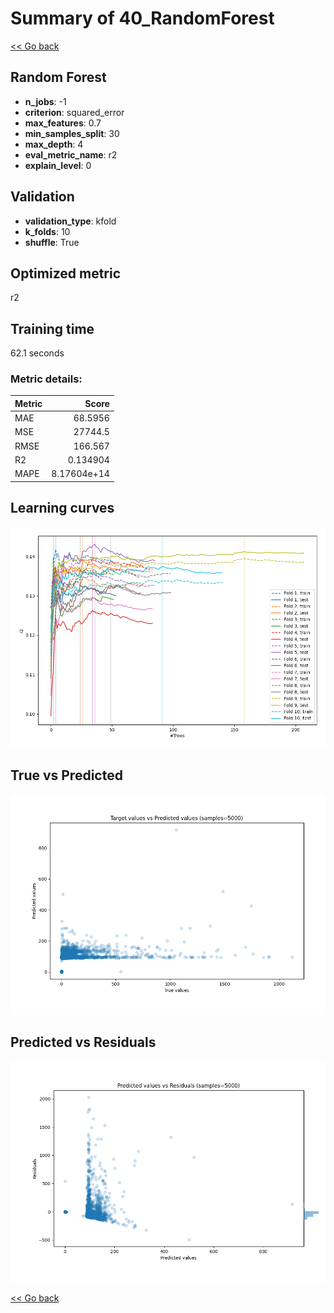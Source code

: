 # Summary of 40_RandomForest

[<< Go back](../README.md)


## Random Forest
- **n_jobs**: -1
- **criterion**: squared_error
- **max_features**: 0.7
- **min_samples_split**: 30
- **max_depth**: 4
- **eval_metric_name**: r2
- **explain_level**: 0

## Validation
 - **validation_type**: kfold
 - **k_folds**: 10
 - **shuffle**: True

## Optimized metric
r2

## Training time

62.1 seconds

### Metric details:
| Metric   |           Score |
|:---------|----------------:|
| MAE      |    68.5956      |
| MSE      | 27744.5         |
| RMSE     |   166.567       |
| R2       |     0.134904    |
| MAPE     |     8.17604e+14 |



## Learning curves
![Learning curves](learning_curves.png)
## True vs Predicted

![True vs Predicted](true_vs_predicted.png)


## Predicted vs Residuals

![Predicted vs Residuals](predicted_vs_residuals.png)



[<< Go back](../README.md)

